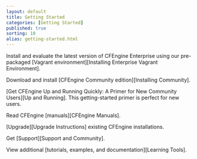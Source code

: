 ```yaml
---
layout: default
title: Getting Started 
categories: [Getting Started]
published: true
sorting: 10
alias: getting-started.html
---
```


Install and evaluate the latest version of CFEngine Enterprise using our pre-packaged [Vagrant environment][Installing Enterprise Vagrant Environment].

Download and install [CFEngine Community edition][Installing Community].

[Get CFEngine Up and Running Quickly: A Primer for New Community Users][Up and Running]. This getting-started primer is perfect for new users. 

Read CFEngine [manuals][CFEngine Manuals].

[Upgrade][Upgrade Instructions] existing CFEngine installations.

Get [Support][Support and Community].

View additional [tutorials, examples, and documentation][Learning Tools].

